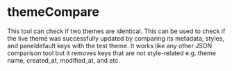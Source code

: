# themeCompare
This tool can check if two themes are identical. This can be used to check if the 
live theme was successfully updated by comparing its metadata, styles, and paneldefault keys with the test theme.
It works like any other JSON comparison tool but it removes keys that are not style-related e.g. theme name, created_at, modified_at, and etc.
